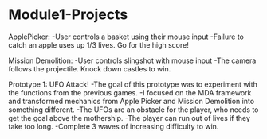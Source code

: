 # Module1-Projects

 ApplePicker:
 -User controls a basket using their mouse input
 -Failure to catch an apple uses up 1/3 lives. Go for the high score!
 
 Mission Demolition:
 -User controls slingshot with mouse input
 -The camera follows the projectile. Knock down castles to win.
 
 Prototype 1: UFO Attack!
-The goal of this prototype was to experiment with the functions from the previous games.
-I focused on the MDA framework and transformed mechanics from Apple Picker and Mission Demolition into something different.
-The UFOs are an obstacle for the player, who needs to get the goal above the mothership.
-The player can run out of lives if they take too long.
-Complete 3 waves of increasing difficulty to win.
